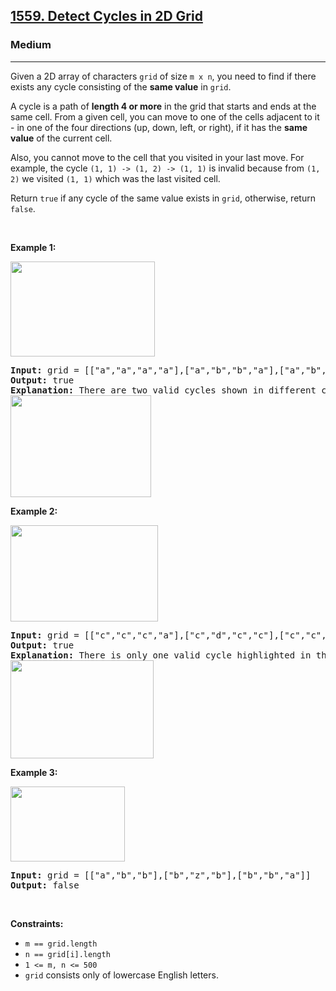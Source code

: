<h2><a href="https://leetcode.com/problems/detect-cycles-in-2d-grid/">1559. Detect Cycles in 2D Grid</a></h2><h3>Medium</h3><hr><div style="user-select: auto;"><p style="user-select: auto;">Given a 2D array of characters <code style="user-select: auto;">grid</code> of size <code style="user-select: auto;">m x n</code>, you need to find if there exists any cycle consisting of the <strong style="user-select: auto;">same value</strong> in <code style="user-select: auto;">grid</code>.</p>

<p style="user-select: auto;">A cycle is a path of <strong style="user-select: auto;">length 4 or more</strong> in the grid that starts and ends at the same cell. From a given cell, you can move to one of the cells adjacent to it - in one of the four directions (up, down, left, or right), if it has the <strong style="user-select: auto;">same value</strong> of the current cell.</p>

<p style="user-select: auto;">Also, you cannot move to the cell that you visited in your last move. For example, the cycle <code style="user-select: auto;">(1, 1) -&gt; (1, 2) -&gt; (1, 1)</code> is invalid because from <code style="user-select: auto;">(1, 2)</code> we visited <code style="user-select: auto;">(1, 1)</code> which was the last visited cell.</p>

<p style="user-select: auto;">Return <code style="user-select: auto;">true</code> if any cycle of the same value exists in <code style="user-select: auto;">grid</code>, otherwise, return <code style="user-select: auto;">false</code>.</p>

<p style="user-select: auto;">&nbsp;</p>
<p style="user-select: auto;"><strong style="user-select: auto;">Example 1:</strong></p>

<p style="user-select: auto;"><strong style="user-select: auto;"><img alt="" src="https://assets.leetcode.com/uploads/2020/07/15/1.png" style="width: 231px; height: 152px; user-select: auto;"></strong></p>

<pre style="user-select: auto;"><strong style="user-select: auto;">Input:</strong> grid = [["a","a","a","a"],["a","b","b","a"],["a","b","b","a"],["a","a","a","a"]]
<strong style="user-select: auto;">Output:</strong> true
<strong style="user-select: auto;">Explanation: </strong>There are two valid cycles shown in different colors in the image below:
<img alt="" src="https://assets.leetcode.com/uploads/2020/07/15/11.png" style="width: 225px; height: 163px; user-select: auto;">
</pre>

<p style="user-select: auto;"><strong style="user-select: auto;">Example 2:</strong></p>

<p style="user-select: auto;"><strong style="user-select: auto;"><img alt="" src="https://assets.leetcode.com/uploads/2020/07/15/22.png" style="width: 236px; height: 154px; user-select: auto;"></strong></p>

<pre style="user-select: auto;"><strong style="user-select: auto;">Input:</strong> grid = [["c","c","c","a"],["c","d","c","c"],["c","c","e","c"],["f","c","c","c"]]
<strong style="user-select: auto;">Output:</strong> true
<strong style="user-select: auto;">Explanation: </strong>There is only one valid cycle highlighted in the image below:
<img alt="" src="https://assets.leetcode.com/uploads/2020/07/15/2.png" style="width: 229px; height: 157px; user-select: auto;">
</pre>

<p style="user-select: auto;"><strong style="user-select: auto;">Example 3:</strong></p>

<p style="user-select: auto;"><strong style="user-select: auto;"><img alt="" src="https://assets.leetcode.com/uploads/2020/07/15/3.png" style="width: 183px; height: 120px; user-select: auto;"></strong></p>

<pre style="user-select: auto;"><strong style="user-select: auto;">Input:</strong> grid = [["a","b","b"],["b","z","b"],["b","b","a"]]
<strong style="user-select: auto;">Output:</strong> false
</pre>

<p style="user-select: auto;">&nbsp;</p>
<p style="user-select: auto;"><strong style="user-select: auto;">Constraints:</strong></p>

<ul style="user-select: auto;">
	<li style="user-select: auto;"><code style="user-select: auto;">m == grid.length</code></li>
	<li style="user-select: auto;"><code style="user-select: auto;">n == grid[i].length</code></li>
	<li style="user-select: auto;"><code style="user-select: auto;">1 &lt;= m, n &lt;= 500</code></li>
	<li style="user-select: auto;"><code style="user-select: auto;">grid</code> consists only of lowercase English letters.</li>
</ul>
</div>